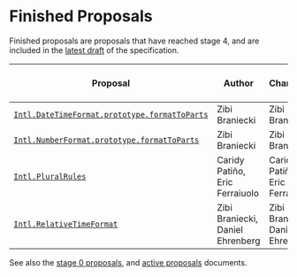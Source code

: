 # Finished Proposals

Finished proposals are proposals that have reached stage 4, and are included in the [latest draft](https://tc39.github.io/ecma402/) of the specification.

| Proposal                                                                                     | Author                           | Champion                         | TC39 meeting notes                                                | Expected Publication Year |
| -------------------------------------------------------------------------------------------- | -------------------------------- | -------------------------------- | ----------------------------------------------------------------- | ------------------------- |
| [`Intl.DateTimeFormat.prototype.formatToParts`][intl.datetimeformat.prototype.formattoparts] | Zibi Braniecki                   | Zibi Braniecki                   | [July 2016][intl.datetimeformat.prototype.formattoparts-notes]    | 2017                      |
| [`Intl.NumberFormat.prototype.formatToParts`][intl.numberformat.prototype.formattoparts]     | Zibi Braniecki                   | Zibi Braniecki                   | [September 2017][intl.numberformat.prototype.formattoparts-notes] | 2018                      |
| [`Intl.PluralRules`][intl.pluralrules]                                                       | Caridy Patiño, Eric Ferraiuolo   | Caridy Patiño, Eric Ferraiuolo   | [September 2017][intl.pluralrules-notes]                          | 2018                      |
| [`Intl.RelativeTimeFormat`][intl.relativetimeformat]                                         | Zibi Braniecki, Daniel Ehrenberg | Zibi Braniecki, Daniel Ehrenberg | December 2019                                                     | 2020                      |

See also the [stage 0 proposals](stage-0-proposals.md), and [active proposals](README.md) documents.

[intl.datetimeformat.prototype.formattoparts]: https://github.com/tc39/proposal-intl-formatToParts
[intl.datetimeformat.prototype.formattoparts-notes]: https://github.com/tc39/notes/blob/master/meetings/2016-07/jul-27.md#9ii-ecma-402-formattoparts
[intl.numberformat.prototype.formattoparts]: https://github.com/tc39/proposal-intl-formatToParts
[intl.numberformat.prototype.formattoparts-notes]: https://github.com/tc39/notes/blob/master/meetings/2017-09/sept-26.md#12ia-intlnumberformatprototypeformattoparts-for-stage-4
[intl.pluralrules]: https://github.com/tc39/proposal-intl-plural-rules
[intl.pluralrules-notes]: https://github.com/tc39/notes/blob/master/meetings/2017-09/sept-26.md#12ig-intlpluralrules-for-stage-4
[intl.relativetimeformat]: https://github.com/tc39/proposal-intl-relative-time
